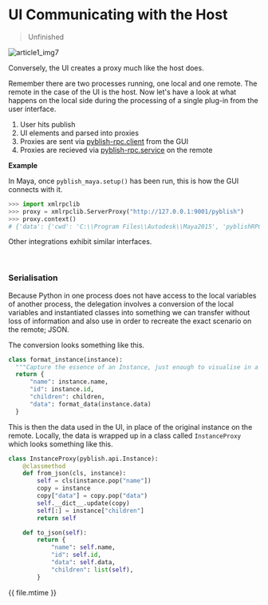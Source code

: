 # UI Communicating with the Host

> Unfinished

![article1_img7](https://cloud.githubusercontent.com/assets/2152766/11360996/972efe54-9281-11e5-90c7-3f4455a2d8b8.png)

Conversely, the UI creates a proxy much like the host does.

Remember there are two processes running, one local and one remote. The remote in the case of the UI is the host. Now let's have a look at what happens on the local side during the processing of a single plug-in from the user interface.

1. User hits publish
2. UI elements and parsed into proxies
3. Proxies are sent via [pyblish-rpc.client][] from the GUI
4. Proxies are recieved via [pyblish-rpc.service][] on the remote

[pyblish-rpc.client]: https://github.com/pyblish/pyblish-rpc/blob/master/pyblish_rpc/client.py
[pyblish-rpc.service]:https://github.com/pyblish/pyblish-rpc/blob/master/pyblish_rpc/service.py

**Example**

In Maya, once `pyblish_maya.setup()` has been run, this is how the GUI connects with it.

```python
>>> import xmlrpclib
>>> proxy = xmlrpclib.ServerProxy("http://127.0.0.1:9001/pyblish")
>>> proxy.context()
# {'data': {'cwd': 'C:\\Program Files\\Autodesk\\Maya2015', 'pyblishRPCVersion': '0.2.0', 'currentFile': '.', 'results': 'Not supported', 'connectTime': '2016-03-03T06:32:26.449000Z', 'pythonVersion': '2.7.3 (default, May  8 2013, 09:43:48) [MSC v.1700 64 bit (AMD64)]', 'date': '2016-03-03T06:27:08.405000Z', 'host': 'maya, mayapy, mayabatch, python', 'pyblishServerVersion': '1.3.1', 'user': 'marcus', 'workspaceDir': 'C:\\Users\\marcus\\Documents\\maya\\projects\\default', 'current_file': '.', 'workspace_dir': 'C:\\Users\\marcus\\Documents\\maya\\projects\\default', 'port': 9001}, 'children': []}
```

Other integrations exhibit similar interfaces.

<br>

### Serialisation

Because Python in one process does not have access to the local variables of another process, the delegation involves a conversion of the local variables and instantiated classes into something we can transfer without loss of information and also use in order to recreate the exact scenario on the remote; JSON.

The conversion looks something like this.

```python
class format_instance(instance):
  """Capture the essence of an Instance, just enough to visualise in a UI"""
  return {
      "name": instance.name,
      "id": instance.id,
      "children": children,
      "data": format_data(instance.data)
  }
```

This is then the data used in the UI, in place of the original instance on the remote. Locally, the data is wrapped up in a class called `InstanceProxy` which looks something like this.

```python
class InstanceProxy(pyblish.api.Instance):
    @classmethod
    def from_json(cls, instance):
        self = cls(instance.pop("name"])
        copy = instance
        copy["data"] = copy.pop("data")
        self.__dict__.update(copy)
        self[:] = instance["children"]
        return self

    def to_json(self):
        return {
            "name": self.name,
            "id": self.id,
            "data": self.data,
            "children": list(self),
        }
```

<div class="modified-date">{{ file.mtime }}</div>

[logic.process]: https://github.com/pyblish/pyblish/blob/master/pyblish/logic.py
[plugin.process]: https://github.com/pyblish/pyblish/blob/master/pyblish/plugin.py